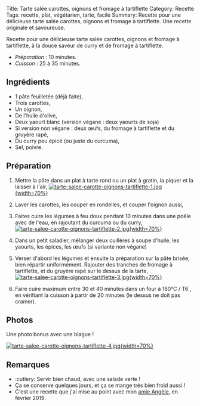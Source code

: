 Title: Tarte salée carottes, oignons et fromage à tartiflette
Category: Recette
Tags: recette, plat, végétarien, tarte, facile
Summary: Recette pour une délicieuse tarte salée carottes, oignons et fromage à tartiflette. Une recette originale et savoureuse.

Recette pour une délicieuse tarte salée carottes, oignons et fromage à tartiflette, à la douce saveur de curry et de fromage à tartiflette.

- *Préparation* : 10 minutes.
- *Cuisson* : 25 à 35 minutes.

## Ingrédients
- 1 pâte feuilletée (déjà faite),
- Trois carottes,
- Un oignon,
- De l'huile d'olive,
- Deux yaourt blanc (version végane : deux yaourts de soja)
- Si version non végane : deux œufs, du fromage à tartiflette et du gruyère rapé,
- Du curry peu épicé (ou juste du curcuma),
- Sel, poivre.

## Préparation
1. Mettre la pâte dans un plat à tarte rond ou un plat à gratin, la piquer et la laisser à l'air,
   [![tarte-salee-carotte-oignons-tartiflette-1.jpg]({static}images/tarte-salee-carotte-oignons-tartiflette-1.jpg){width=70%}]({static}images/tarte-salee-carotte-oignons-tartiflette-1.jpg)

2. Laver les carottes, les couper en rondelles, et couper l'oignon aussi,
3. Faites cuire les légumes à feu doux pendant 10 minutes dans une poêle avec de l'eau, en rajoutant du curcuma ou du curry,
    [![tarte-salee-carotte-oignons-tartiflette-2.jpg]({static}images/tarte-salee-carotte-oignons-tartiflette-2.jpg){width=70%}]({static}images/tarte-salee-carotte-oignons-tartiflette-2.jpg)

4. Dans un petit saladier, mélanger deux cuillères à soupe d'huile, les yaourts, les épices, les œufs (si variante non végane)
5. Verser d'abord les légumes et ensuite la préparation sur la pâte brisée, bien répartir uniformément. Rajouter des tranches de fromage à tartiflette, et du gruyère rapé sur le dessus de la tarte,
    [![tarte-salee-carotte-oignons-tartiflette-3.jpg]({static}images/tarte-salee-carotte-oignons-tartiflette-3.jpg){width=70%}]({static}images/tarte-salee-carotte-oignons-tartiflette-3.jpg)

6. Faire cuire maximum entre 30 et 40 minutes dans un four à 180°C / T6 <i class="fa fa-thermometer-full" aria-hidden="true"></i>, en vérifiant la cuisson à partir de 20 minutes (le dessus ne doit pas cramer).

## Photos
Une photo bonus avec une blague !

[![tarte-salee-carotte-oignons-tartiflette-4.jpg]({static}images/tarte-salee-carotte-oignons-tartiflette-4.jpg){width=70%}]({static}images/tarte-salee-carotte-oignons-tartiflette-4.jpg)

## Remarques
- :cutlery: Servir bien chaud, avec une salade verte !
- Ça se conserve quelques jours, et ça se mange très bien froid aussi !
- C'est une recette que j'ai mise au point avec mon [amie Angèle](https://fr.wikipedia.org/wiki/Ang%C3%A8le_%28chanteuse%29), en février 2019.
